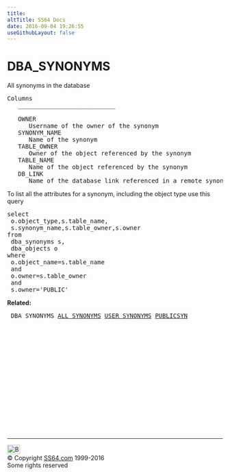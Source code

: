 ```yaml
---
title:
altTitle: SS64 Docs
date: 2016-09-04 19:26:55
useGithubLayout: false
---
```

<!-- #BeginLibraryItem "/Library/head_orad.lbi" --><!-- #EndLibraryItem --><h1>DBA_SYNONYMS </h1><p> All synonyms in the database </p> 
 
<pre>Columns
   ___________________________
 
   OWNER
      Username of the owner of the synonym
   SYNONYM_NAME
      Name of the synonym
   TABLE_OWNER
      Owner of the object referenced by the synonym
   TABLE_NAME
      Name of the object referenced by the synonym
   DB_LINK
      Name of the database link referenced in a remote synonym</pre>

<p>To list all the attributes for a synonym, including the object type use 
  this query</p>
<pre>select
 o.object_type,s.table_name,
 s.synonym_name,s.table_owner,s.owner
from
 dba_synonyms s,
 dba_objects o
where 
 o.object_name=s.table_name
 and 
 o.owner=s.table_owner
 and
 s.owner='PUBLIC'</pre>

<p><b>Related:</b></p>
<pre> DBA_SYNONYMS <a href="ALL_SYNONYMS.html">ALL_SYNONYMS</a> <a href="USER_SYNONYMS.html">USER_SYNONYMS</a> <a href="PUBLICSYN.html">PUBLICSYN</a> </pre><!-- #BeginLibraryItem "/Library/foot_orad.lbi" --><p>
<!-- oracle-footer -->
<ins class="adsbygoogle" style="display:inline-block;width:300px;height:250px" data-ad-client="ca-pub-6140977852749469" data-ad-slot="4275490898"></ins>
<script>
(adsbygoogle = window.adsbygoogle || []).push({});
</script></p>
<hr>
<div id="bl" class="footer"><a href="DBA_SYNONYMS.html#"><img src="../images/top.png" width="30" height="22" alt="Back to the Top"></a></div>
<div id="br" class="footer, tagline">© Copyright <a href="../index.html">SS64.com</a> 1999-2016<br>
Some rights reserved</div>
<!-- #EndLibraryItem -->

